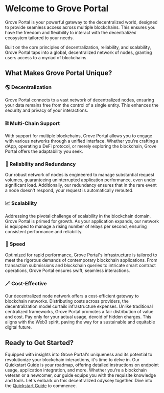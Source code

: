# Welcome to Grove Portal

Grove Portal is your powerful gateway to the decentralized world, designed to provide seamless access across multiple blockchains. This ensures you have the freedom and flexibility to interact with the decentralized ecosystem tailored to your needs.

Built on the core principles of decentralization, reliability, and scalability, Grove Portal taps into a global, decentralized network of nodes, granting users access to a myriad of blockchains.

## What Makes Grove Portal Unique?

### 🌎 Decentralization

Grove Portal connects to a vast network of decentralized nodes, ensuring your data remains free from the control of a single entity. This enhances the security and privacy of your interactions.

### ⛓ Multi-Chain Support

With support for multiple blockchains, Grove Portal allows you to engage with various networks through a unified interface. Whether you're crafting a dApp, operating a DeFi protocol, or merely exploring the blockchain, Grove Portal offers the adaptability you seek.

### 🎯 Reliability and Redundancy

Our robust network of nodes is engineered to manage substantial request volumes, guaranteeing uninterrupted application performance, even under significant load. Additionally, our redundancy ensures that in the rare event a node doesn't respond, your request is automatically rerouted.

### 📈 Scalability

Addressing the pivotal challenge of scalability in the blockchain domain, Grove Portal is primed for growth. As your application expands, our network is equipped to manage a rising number of relays per second, ensuring consistent performance and reliability.

### 🚀 Speed

Optimized for rapid performance, Grove Portal's infrastructure is tailored to meet the rigorous demands of contemporary blockchain applications. From transaction submissions and blockchain queries to intricate smart contract operations, Grove Portal ensures swift, seamless interactions.

### 🪄 Cost-Effective

Our decentralized node network offers a cost-efficient gateway to blockchain networks. Distributing costs across providers, the decentralization model curtails infrastructure expenses. Unlike traditional centralized frameworks, Grove Portal promotes a fair distribution of value and cost. Pay only for your actual usage, devoid of hidden charges. This aligns with the Web3 spirit, paving the way for a sustainable and equitable digital future.

## Ready to Get Started?

Equipped with insights into Grove Portal's uniqueness and its potential to revolutionize your blockchain interactions, it's time to delve in. Our Quickstart Guide is your roadmap, offering detailed instructions on endpoint usage, application integration, and more. Whether you're a blockchain veteran or a newcomer, our guide equips you with the requisite knowledge and tools. Let's embark on this decentralized odyssey together. Dive into the [Quickstart Guide](quickstart) to commence.